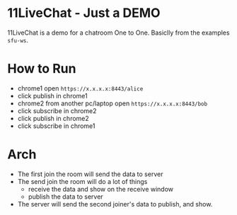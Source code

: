 # 11LiveChat - Just a DEMO

11LiveChat is a demo for a chatroom One to One. Basiclly from the examples `sfu-ws`.


# How to Run

* chrome1 open `https://x.x.x.x:8443/alice`
* click publish in chrome1
* chrome2 from another pc/laptop open `https://x.x.x.x:8443/bob`
* click subscribe in chrome2
* click publish in chrome2
* click subscribe in chrome1


# Arch

* The first join the room will send the data to server
* The send join the room will do a lot of things
    * receive the data and show on the receive window
    * publish the data to server
* The server will send the second joiner's data to publish, and show.
